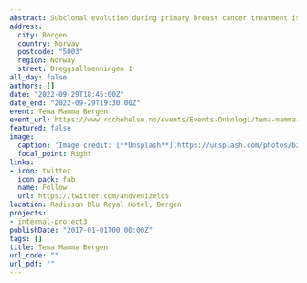```yaml
---
abstract: Subclonal evolution during primary breast cancer treatment is largely unexplored. We performed whole exome sequencing of tumor biopsies extracted before and after sequential epirubicin and docetaxel in 51 patients included in a neoadjuvant phase II trial. There was a profound and differential redistribution of subclones during epirubicin and docetaxel treatment. While trunk mutations and main subclones persisted, smaller subclones frequently appeared or disappeared during treatment. Reassessment of raw data, beyond formal mutation calling, indicated that the majority of subclones appearing during treatment were present in pretreatment breast cancers below conventional detection limits. No single mutations or mutational profiles predictive of treatment response were identified. A significant drop in tumor mutational burden (TMB) was observed in epirubicin responders (p=0.043), whereas subsequent docetaxel treatment decreased TMB among non-responders (p=0.006). Copy number analysis demonstrated specific genomic regions to be systematically lost or gained during treatment with each compound. 
address:
  city: Bergen
  country: Norway
  postcode: "5003"
  region: Norway
  street: Dreggsallmenningen 1
all_day: false
authors: []
date: "2022-09-29T18:45:00Z"
date_end: "2022-09-29T19:30:00Z"
event: Tema Mamma Bergen
event_url: https://www.rochehelse.no/events/Events-Onkologi/tema-mamma-bergen.html
featured: false
image:
  caption: 'Image credit: [**Unsplash**](https://unsplash.com/photos/bzdhc5b3Bxs)'
  focal_point: Right
links:
- icon: twitter
  icon_pack: fab
  name: Follow
  url: https://twitter.com/andvenizelos
location: Radisson Blu Royal Hotel, Bergen
projects:
- internal-project3
publishDate: "2017-01-01T00:00:00Z"
tags: []
title: Tema Mamma Bergen
url_code: ""
url_pdf: ""
---
```


